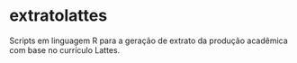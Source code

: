 # extratolattes
Scripts em linguagem R para a geração de extrato da produção acadêmica com base no currículo Lattes.
